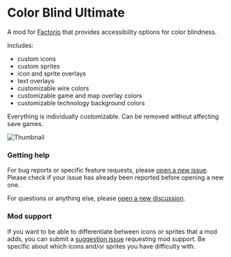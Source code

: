 # Color Blind Ultimate

A mod for [Factorio](https://factorio.com/) that provides accessibility options
for color blindness.

Includes:
* custom icons
* custom sprites
* icon and sprite overlays
* text overlays
* customizable wire colors
* customizable game and map overlay colors
* customizable technology background colors

Everything is individually customizable. Can be removed without affecting save games.

![Thumbnail](https://raw.githubusercontent.com/Rycieos/factorio-colorblind-ultimate/main/thumbnail.png)

### Getting help

For bug reports or specific feature requests, please [open a new
issue](https://github.com/Rycieos/factorio-colorblind-ultimate/issues/new/choose).
Please check if your issue has already been reported before opening a new one.

For questions or anything else, please [open a new
discussion](https://github.com/Rycieos/factorio-colorblind-ultimate/discussions/new/choose).

### Mod support

If you want to be able to differentiate between icons or sprites that a mod
adds, you can submit a [suggestion
issue](https://github.com/Rycieos/factorio-colorblind-ultimate/issues/new?labels=enhancement%2Ctriage&template=suggestion.yml)
requesting mod support. Be specific about which icons and/or sprites you have
difficulty with.
